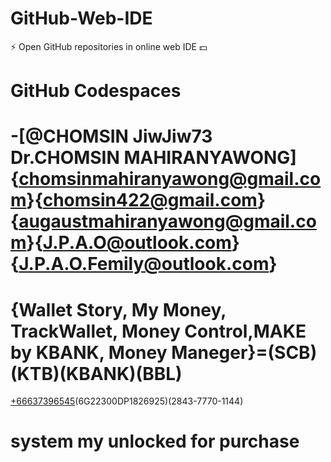 # GitHub-Web-IDE

⚡ Open GitHub repositories in online web IDE
💵

# GitHub Codespaces

# -[@CHOMSIN JiwJiw73 Dr.CHOMSIN MAHIRANYAWONG]{chomsinmahiranyawong@gmail.com}{chomsin422@gmail.com}{augaustmahiranyawong@gmail.com}{J.P.A.O@outlook.com}{J.P.A.O.Femily@outlook.com}

# {Wallet Story, My Money, TrackWallet, Money Control,MAKE by KBANK, Money Maneger}=(SCB)(KTB)(KBANK)(BBL)

[+66637396545](1409900368724)(6G22300DP1826925)(2843-7770-1144)

# system my unlocked for purchase
